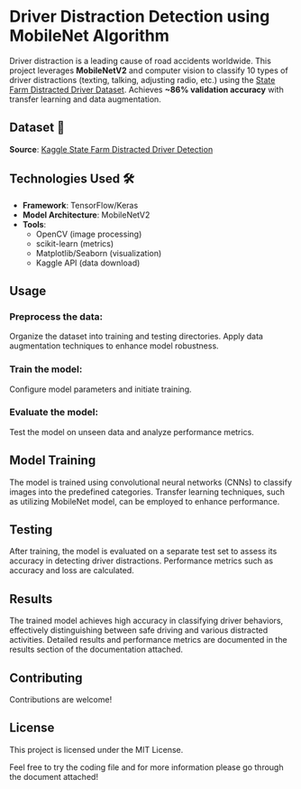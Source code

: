 # Driver Distraction Detection using MobileNet Algorithm

Driver distraction is a leading cause of road accidents worldwide. This project leverages **MobileNetV2** and computer vision to classify 10 types of driver distractions (texting, talking, adjusting radio, etc.) using the [State Farm Distracted Driver Dataset](https://www.kaggle.com/c/state-farm-distracted-driver-detection). Achieves **~86% validation accuracy** with transfer learning and data augmentation.

## Dataset 📂  
**Source**: [Kaggle State Farm Distracted Driver Detection](https://www.kaggle.com/c/state-farm-distracted-driver-detection)  

## Technologies Used 🛠️  
- **Framework**: TensorFlow/Keras  
- **Model Architecture**: MobileNetV2
- **Tools**: 
  - OpenCV (image processing)
  - scikit-learn (metrics)
  - Matplotlib/Seaborn (visualization)
  - Kaggle API (data download)
 
## Usage
### Preprocess the data:
Organize the dataset into training and testing directories.
Apply data augmentation techniques to enhance model robustness.

### Train the model:
Configure model parameters and initiate training.

### Evaluate the model:
Test the model on unseen data and analyze performance metrics.

## Model Training
The model is trained using convolutional neural networks (CNNs) to classify images into the predefined categories. Transfer learning techniques, such as utilizing MobileNet model, can be employed to enhance performance.

## Testing
After training, the model is evaluated on a separate test set to assess its accuracy in detecting driver distractions. Performance metrics such as accuracy and loss are calculated.

## Results
The trained model achieves high accuracy in classifying driver behaviors, effectively distinguishing between safe driving and various distracted activities. Detailed results and performance metrics are documented in the results section of the documentation attached.

## Contributing
Contributions are welcome! 

## License
This project is licensed under the MIT License.

Feel free to try the coding file and for more information please go through the document attached!
